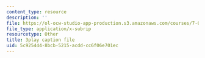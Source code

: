 ```yaml
---
content_type: resource
description: ''
file: https://ol-ocw-studio-app-production.s3.amazonaws.com/courses/7-05-general-biochemistry-spring-2020/5c9254448bcb5215acddcc6f06e701ec_t0eXy4RKEys.vtt
file_type: application/x-subrip
resourcetype: Other
title: 3play caption file
uid: 5c925444-8bcb-5215-acdd-cc6f06e701ec
---
```

